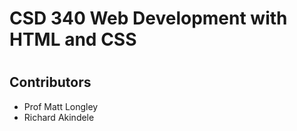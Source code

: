 <h1>CSD 340 Web Development with HTML and CSS<h1>
<h2>Contributors</h2>
<ul>
    <li>Prof Matt Longley</li>
    <li>Richard Akindele</li>
<ul>